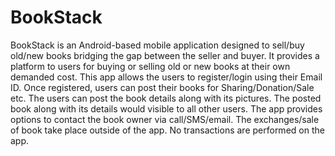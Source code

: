 # BookStack
BookStack is an Android-based mobile application designed to sell/buy old/new books bridging the gap between the seller and buyer.
It provides a platform to users for buying or selling old or new books at their own demanded cost.
This app allows the users to register/login using their Email ID. Once registered, users can post their books for Sharing/Donation/Sale etc.
The users can post the book details along with its pictures.
The posted book along with its details would visible to all other users. The app provides options to contact the book owner via call/SMS/email.
The exchanges/sale of book take place outside of the app. No transactions are performed on the app.
